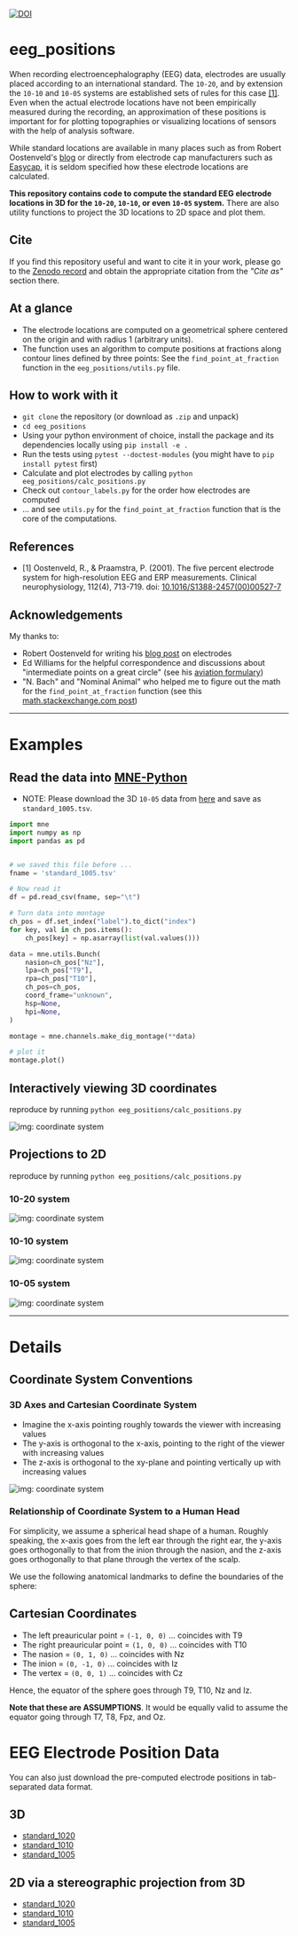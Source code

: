 [![DOI](https://zenodo.org/badge/136149692.svg)](https://zenodo.org/badge/latestdoi/136149692)

# eeg_positions

When recording electroencephalography (EEG) data, electrodes are usually placed
according to an international standard. The `10-20`, and by extension the
`10-10` and `10-05` systems are established sets of rules for this case
[[1]](https://www.biosemi.com/publications/pdf/Oostenveld2001b.pdf). Even when
the actual electrode locations have not been empirically measured during the
recording, an approximation  of these positions is important for for plotting
topographies or visualizing locations of sensors with the help of analysis
software.

While standard locations are available in many places such as from Robert
Oostenveld's [blog](http://robertoostenveld.nl/electrode/) or directly from
electrode cap manufacturers such as [Easycap](https://www.easycap.de/), it is
seldom specified how these electrode locations are calculated.

**This repository contains code to compute the standard EEG electrode locations
in 3D for the `10-20`, `10-10`, or even `10-05` system.** There are also utility
functions to project the 3D locations to 2D space and plot them.

## Cite

If you find this repository useful and want to cite it in your work, please go
to the [Zenodo record](https://doi.org/10.5281/zenodo.3718568) and obtain the
appropriate citation from the *"Cite as"* section there.

## At a glance

- The electrode locations are computed on a geometrical sphere centered on the
  origin and with radius 1 (arbitrary units).
- The function uses an algorithm to compute positions at fractions along
  contour lines defined by three points: See the `find_point_at_fraction`
  function in the `eeg_positions/utils.py` file.

## How to work with it

- `git clone` the repository (or download as `.zip` and unpack)
- `cd eeg_positions`
- Using your python environment of choice, install the package and its
  dependencies locally using `pip install -e .`
- Run the tests using `pytest --doctest-modules` (you might have to `pip install pytest` first)
- Calculate and plot electrodes by calling `python eeg_positions/calc_positions.py`
- Check out `contour_labels.py` for the order how electrodes are computed
- ... and see `utils.py` for the `find_point_at_fraction` function that is the
  core of the computations.

## References

- [1] Oostenveld, R., & Praamstra, P. (2001). The five percent electrode system
  for high-resolution EEG and ERP measurements. Clinical neurophysiology,
  112(4), 713-719. doi:
  [10.1016/S1388-2457(00)00527-7](https://www.biosemi.com/publications/pdf/Oostenveld2001b.pdf)

## Acknowledgements

My thanks to:

- Robert Oostenveld for writing his [blog post](http://robertoostenveld.nl/electrode/)
  on electrodes
- Ed Williams for the helpful correspondence and discussions about
  "intermediate points on a great circle" (see his
  [aviation formulary](http://www.edwilliams.org/avform.htm#Intermediate))
- "N. Bach" and "Nominal Animal" who helped me to figure out the math for
  the `find_point_at_fraction` function (see this
  [math.stackexchange.com post](https://math.stackexchange.com/questions/2800845/find-intermediate-points-on-small-circle-of-a-sphere/2805204#2805204))

---

# Examples

## Read the data into [MNE-Python](https://mne.tools)

- NOTE: Please download the 3D `10-05` data from [here](./data/standard_1005.tsv)
  and save as `standard_1005.tsv`.

```Python
import mne
import numpy as np
import pandas as pd


# we saved this file before ...
fname = 'standard_1005.tsv'

# Now read it
df = pd.read_csv(fname, sep="\t")

# Turn data into montage
ch_pos = df.set_index("label").to_dict("index")
for key, val in ch_pos.items():
    ch_pos[key] = np.asarray(list(val.values()))

data = mne.utils.Bunch(
    nasion=ch_pos["Nz"],
    lpa=ch_pos["T9"],
    rpa=ch_pos["T10"],
    ch_pos=ch_pos,
    coord_frame="unknown",
    hsp=None,
    hpi=None,
)

montage = mne.channels.make_dig_montage(**data)

# plot it
montage.plot()

```

## Interactively viewing 3D coordinates

reproduce by running `python eeg_positions/calc_positions.py`

![img: coordinate system](./data/images/3d_view.png)

## Projections to 2D

reproduce by running `python eeg_positions/calc_positions.py`

### 10-20 system
![img: coordinate system](./data/images/1020.png)

### 10-10 system
![img: coordinate system](./data/images/1010.png)

### 10-05 system
![img: coordinate system](./data/images/1005.png)

---

# Details

## Coordinate System Conventions

### 3D Axes and Cartesian Coordinate System

- Imagine the x-axis pointing roughly towards the viewer with increasing values
- The y-axis is orthogonal to the x-axis, pointing to the right of the viewer
  with increasing values
- The z-axis is orthogonal to the xy-plane and pointing vertically up with
  increasing values

![img: coordinate system](./data/images/coords_cartesian.png)

### Relationship of Coordinate System to a Human Head

For simplicity, we assume a spherical head shape of a human. Roughly speaking,
the x-axis goes from the left ear through the right ear, the y-axis goes
orthogonally to that from the inion through the nasion, and the z-axis goes
orthogonally to that plane through the vertex of the scalp.

We use the following anatomical landmarks to define the boundaries of the
sphere:

## Cartesian Coordinates

- The left preauricular point = `(-1, 0, 0)` ... coincides with T9
- The right preauricular point = `(1, 0, 0)` ... coincides with T10
- The nasion = `(0, 1, 0)` ... coincides with Nz
- The inion = `(0, -1, 0)` ... coincides with Iz
- The vertex = `(0, 0, 1)` ... coincides with Cz

Hence, the equator of the sphere goes through T9, T10, Nz and Iz.

**Note that these are ASSUMPTIONS**. It would be equally valid to assume the
equator going through T7, T8, Fpz, and Oz.

# EEG Electrode Position Data

You can also just download the pre-computed electrode positions in tab-separated
data format.

## 3D

 - [standard_1020](./data/standard_1020.tsv)
 - [standard_1010](./data/standard_1010.tsv)
 - [standard_1005](./data/standard_1005.tsv)

## 2D via a stereographic projection from 3D

- [standard_1020](./data/standard_1020_2D.tsv)
- [standard_1010](./data/standard_1010_2D.tsv)
- [standard_1005](./data/standard_1005_2D.tsv)
